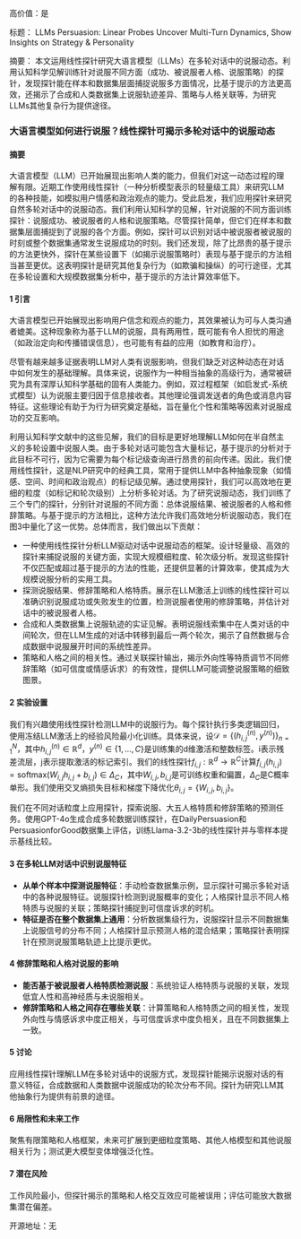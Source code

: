 高价值：是

标题：
LLMs Persuasion: Linear Probes Uncover Multi-Turn Dynamics, Show Insights on Strategy & Personality

摘要：
本文运用线性探针研究大语言模型（LLMs）在多轮对话中的说服动态。利用认知科学见解训练针对说服不同方面（成功、被说服者人格、说服策略）的探针，发现探针能在样本和数据集层面捕捉说服多方面情况，比基于提示的方法更高效，还揭示了合成和人类数据集上说服轨迹差异、策略与人格关联等，为研究LLMs其他复杂行为提供途径。

### 大语言模型如何进行说服？线性探针可揭示多轮对话中的说服动态

#### 摘要
大语言模型（LLM）已开始展现出影响人类的能力，但我们对这一动态过程的理解有限。近期工作使用线性探针（一种分析模型表示的轻量级工具）来研究LLM的各种技能，如模拟用户情感和政治观点的能力。受此启发，我们应用探针来研究自然多轮对话中的说服动态。我们利用认知科学的见解，针对说服的不同方面训练探针：说服成功、被说服者的人格和说服策略。尽管探针简单，但它们在样本和数据集层面捕捉到了说服的各个方面。例如，探针可以识别对话中被说服者被说服的时刻或整个数据集通常发生说服成功的时刻。我们还发现，除了比昂贵的基于提示的方法更快外，探针在某些设置下（如揭示说服策略时）表现与基于提示的方法相当甚至更优。这表明探针是研究其他复杂行为（如欺骗和操纵）的可行途径，尤其在多轮设置和大规模数据集分析中，基于提示的方法计算效率低下。

#### 1 引言
大语言模型已开始展现出影响用户信念和观点的能力，其效果被认为可与人类沟通者媲美。这种现象称为基于LLM的说服，具有两用性，既可能有令人担忧的用途（如政治定向和传播错误信息），也可能有有益的应用（如教育和治疗）。

尽管有越来越多证据表明LLM对人类有说服影响，但我们缺乏对这种动态在对话中如何发生的基础理解。具体来说，说服作为一种相当抽象的高级行为，通常被研究为具有深厚认知科学基础的固有人类能力。例如，双过程框架（如启发式-系统式模型）认为说服主要归因于信息接收者。其他理论强调发送者的角色或消息内容特征。这些理论有助于为行为研究奠定基础，旨在量化个性和策略等因素对说服成功的交互影响。

利用认知科学文献中的这些见解，我们的目标是更好地理解LLM如何在半自然主义的多轮设置中说服人类。由于多轮对话可能包含大量标记，基于提示的分析对于此目标不可行，因为它需要为每个标记级查询进行昂贵的前向传递。因此，我们使用线性探针，这是NLP研究中的经典工具，常用于提供LLM中各种抽象现象（如情感、空间、时间和政治观点）的标记级见解。通过使用探针，我们可以高效地在更细的粒度（如标记和轮次级别）上分析多轮对话。为了研究说服动态，我们训练了三个专门的探针，分别针对说服的不同方面：总体说服结果、被说服者的人格和修辞策略。与基于提示的方法相比，这种方法允许我们高效地分析说服动态，我们在图3中量化了这一优势。总体而言，我们做出以下贡献：
- 一种使用线性探针分析LLM驱动对话中说服动态的框架。设计轻量级、高效的探针来捕捉说服的关键方面，实现大规模细粒度、轮次级分析。发现这些探针不仅匹配或超过基于提示的方法的性能，还提供显著的计算效率，使其成为大规模说服分析的实用工具。
- 探测说服结果、修辞策略和人格特质。展示在LLM激活上训练的线性探针可以准确识别说服成功或失败发生的位置，检测说服者使用的修辞策略，并估计对话中的被说服者人格。
- 合成和人类数据集上说服轨迹的实证见解。表明说服线索集中在人类对话的中间轮次，但在LLM生成的对话中转移到最后一两个轮次，揭示了自然数据与合成数据中说服展开时间的系统性差异。
- 策略和人格之间的相关性。通过关联探针输出，揭示外向性等特质调节不同修辞策略（如可信度或情感诉求）的有效性，提供LLM可能调整说服策略的细致图景。

#### 2 实验设置
我们有兴趣使用线性探针检测LLM中的说服行为。每个探针执行多类逻辑回归，使用冻结LLM激活上的经验风险最小化训练。具体来说，设$\mathcal{D} = \{(h_{i,j}^{(n)}, y^{(n)})\}_{n=1}^N$，其中$h_{i,j}^{(n)} \in \mathbb{R}^d$，$y^{(n)} \in \{1, \ldots, C\}$是训练集的d维激活和整数标签。i表示残差流层，j表示提取激活的标记索引。我们的线性探针$f_{i,j}: \mathbb{R}^d \to \mathbb{R}^C$计算$f_{i,j}(h_{i,j}) = \text{softmax}(W_{i,j}h_{i,j} + b_{i,j}) \in \Delta_C$，其中$W_{i,j}, b_{i,j}$是可训练权重和偏置，$\Delta_C$是C概率单形。我们使用交叉熵损失目标和梯度下降优化$\theta_{i,j} = \{W_{i,j}, b_{i,j}\}$。

我们在不同对话粒度上应用探针，探索说服、大五人格特质和修辞策略的预测任务。使用GPT-4o生成合成多轮数据训练探针，在DailyPersuasion和PersuasionforGood数据集上评估，训练Llama-3.2-3b的线性探针并与零样本提示基线比较。

#### 3 在多轮LLM对话中识别说服特征
- **从单个样本中探测说服特征**：手动检查数据集示例，显示探针可揭示多轮对话中的各种说服特征。说服探针检测到说服概率的变化；人格探针显示不同人格特质与说服的关联；策略探针捕捉到可信度诉求的时机。
- **特征是否在整个数据集上通用**：分析数据集级行为，说服探针显示不同数据集上说服信号的分布不同；人格探针显示预测人格的混合结果；策略探针表明探针在预测说服策略轨迹上比提示更优。

#### 4 修辞策略和人格对说服的影响
- **能否基于被说服者人格特质检测说服**：系统验证人格特质与说服的关联，发现低宜人性和高神经质与未说服相关。
- **修辞策略和人格之间存在哪些关联**：计算策略和人格特质之间的相关性，发现外向性与情感诉求中度正相关，与可信度诉求中度负相关，且在不同数据集上一致。

#### 5 讨论
应用线性探针理解LLM在多轮对话中的说服方式，发现探针能揭示说服对话的有意义特征，合成数据和人类数据中说服成功的轮次分布不同。探针为研究LLM其他抽象行为提供有前景的途径。

#### 6 局限性和未来工作
聚焦有限策略和人格框架，未来可扩展到更细粒度策略、其他人格模型和其他说服相关行为；测试更大模型变体增强泛化性。

#### 7 潜在风险
工作风险最小，但探针揭示的策略和人格交互效应可能被误用；评估可能放大数据集潜在偏差。

开源地址：无